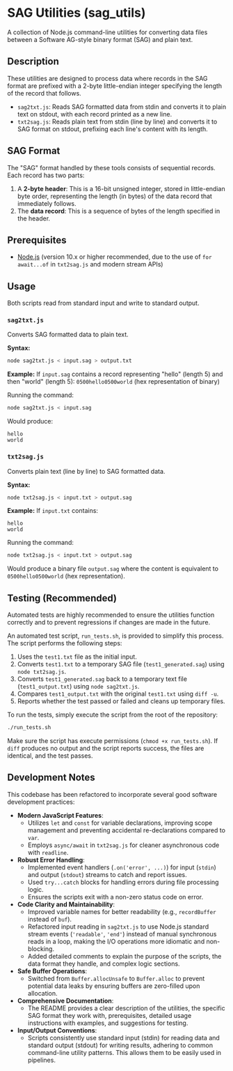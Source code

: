 # SAG Utilities (sag_utils)

A collection of Node.js command-line utilities for converting data files between a Software AG-style binary format (SAG) and plain text.

## Description

These utilities are designed to process data where records in the SAG format are prefixed with a 2-byte little-endian integer specifying the length of the record that follows.

*   `sag2txt.js`: Reads SAG formatted data from stdin and converts it to plain text on stdout, with each record printed as a new line.
*   `txt2sag.js`: Reads plain text from stdin (line by line) and converts it to SAG format on stdout, prefixing each line's content with its length.

## SAG Format

The "SAG" format handled by these tools consists of sequential records. Each record has two parts:
1.  A **2-byte header**: This is a 16-bit unsigned integer, stored in little-endian byte order, representing the length (in bytes) of the data record that immediately follows.
2.  The **data record**: This is a sequence of bytes of the length specified in the header.

## Prerequisites

*   [Node.js](https://nodejs.org/) (version 10.x or higher recommended, due to the use of `for await...of` in `txt2sag.js` and modern stream APIs)

## Usage

Both scripts read from standard input and write to standard output.

### `sag2txt.js`

Converts SAG formatted data to plain text.

**Syntax:**
```bash
node sag2txt.js < input.sag > output.txt
```

**Example:**
If `input.sag` contains a record representing "hello" (length 5) and then "world" (length 5):
`0500hello0500world` (hex representation of binary)

Running the command:
```bash
node sag2txt.js < input.sag
```
Would produce:
```
hello
world
```

### `txt2sag.js`

Converts plain text (line by line) to SAG formatted data.

**Syntax:**
```bash
node txt2sag.js < input.txt > output.sag
```

**Example:**
If `input.txt` contains:
```
hello
world
```

Running the command:
```bash
node txt2sag.js < input.txt > output.sag
```
Would produce a binary file `output.sag` where the content is equivalent to `0500hello0500world` (hex representation).

## Testing (Recommended)

Automated tests are highly recommended to ensure the utilities function correctly and to prevent regressions if changes are made in the future.

An automated test script, `run_tests.sh`, is provided to simplify this process. The script performs the following steps:
1.  Uses the `test1.txt` file as the initial input.
2.  Converts `test1.txt` to a temporary SAG file (`test1_generated.sag`) using `node txt2sag.js`.
3.  Converts `test1_generated.sag` back to a temporary text file (`test1_output.txt`) using `node sag2txt.js`.
4.  Compares `test1_output.txt` with the original `test1.txt` using `diff -u`.
5.  Reports whether the test passed or failed and cleans up temporary files.

To run the tests, simply execute the script from the root of the repository:

```bash
./run_tests.sh
```

Make sure the script has execute permissions (`chmod +x run_tests.sh`). If `diff` produces no output and the script reports success, the files are identical, and the test passes.

## Development Notes

This codebase has been refactored to incorporate several good software development practices:

*   **Modern JavaScript Features**:
    *   Utilizes `let` and `const` for variable declarations, improving scope management and preventing accidental re-declarations compared to `var`.
    *   Employs `async/await` in `txt2sag.js` for cleaner asynchronous code with `readline`.
*   **Robust Error Handling**:
    *   Implemented event handlers (`.on('error', ...)`) for input (`stdin`) and output (`stdout`) streams to catch and report issues.
    *   Used `try...catch` blocks for handling errors during file processing logic.
    *   Ensures the scripts exit with a non-zero status code on error.
*   **Code Clarity and Maintainability**:
    *   Improved variable names for better readability (e.g., `recordBuffer` instead of `buf`).
    *   Refactored input reading in `sag2txt.js` to use Node.js standard stream events (`'readable'`, `'end'`) instead of manual synchronous reads in a loop, making the I/O operations more idiomatic and non-blocking.
    *   Added detailed comments to explain the purpose of the scripts, the data format they handle, and complex logic sections.
*   **Safe Buffer Operations**:
    *   Switched from `Buffer.allocUnsafe` to `Buffer.alloc` to prevent potential data leaks by ensuring buffers are zero-filled upon allocation.
*   **Comprehensive Documentation**:
    *   The README provides a clear description of the utilities, the specific SAG format they work with, prerequisites, detailed usage instructions with examples, and suggestions for testing.
*   **Input/Output Conventions**:
    *   Scripts consistently use standard input (stdin) for reading data and standard output (stdout) for writing results, adhering to common command-line utility patterns. This allows them to be easily used in pipelines.
